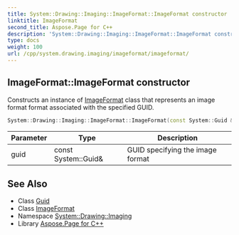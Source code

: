 ```yaml
---
title: System::Drawing::Imaging::ImageFormat::ImageFormat constructor
linktitle: ImageFormat
second_title: Aspose.Page for C++
description: 'System::Drawing::Imaging::ImageFormat::ImageFormat constructor. Constructs an instance of ImageFormat class that represents an image format format associated with the specified GUID in C++.'
type: docs
weight: 100
url: /cpp/system.drawing.imaging/imageformat/imageformat/
---
```

## ImageFormat::ImageFormat constructor


Constructs an instance of [ImageFormat](../) class that represents an image format format associated with the specified GUID.

```cpp
System::Drawing::Imaging::ImageFormat::ImageFormat(const System::Guid &guid)
```


| Parameter | Type | Description |
| --- | --- | --- |
| guid | const System::Guid\& | GUID specifying the image format |

## See Also

* Class [Guid](../../../system/guid/)
* Class [ImageFormat](../)
* Namespace [System::Drawing::Imaging](../../)
* Library [Aspose.Page for C++](../../../)
